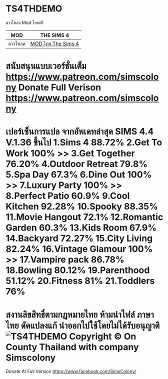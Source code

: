# TS4THDEMO
ดาวโหลด Mod ไทยฟรี

| MOD   | THE SIMS 4 |
| ------------- | ------------- |
| ดาวโหลด | [MOD ไทย The Sims 4 ](https://github.com/simcolony/TS4THDEMO/blob/master/SIMSCOLONY_V36.package) |


สนับสนุนแบบเวอร์ชั่นเต็ม https://www.patreon.com/simscolony
Donate Full Verison https://www.patreon.com/simscolony
=====================================
เปอร์เซ็นการแปล จากอัพเดทล่าสุด SIMS 4.4 V.1.36 ขึ้นไป
1.Sims 4 88.72% 
2.Get To Work 100% >>
3.Get Together 76.20%
4.Outdoor Retreat 79.8%
5.Spa Day 67.3%
6.Dine Out 100% >>
7.Luxury Party 100% >>
8.Perfect Patio 60.9%
9.Cool Kitchen 92.28%
10.Spooky 88.35%
11.Movie Hangout 72.1%
12.Romantic Garden 60.3%
13.Kids Room 67.9%
14.Backyard 72.27% 
15.City Living 82.24% 
16.Vintage Glamour 100% >>
17.Vampire pack 86.78%
18.Bowling 80.12%
19.Parenthood  51.12%
20.Fitness 81%
21.Toddlers 76%
======================================
สงานลิขสิทธิ์ตามกฏหมายไทย
ห้ามนำไฟล์ ภาษาไทย ดัดแปลงแก้ 
นำออกไปใช้โดยไม่ได้รับอนุญาติ
![TS4THDEMO](https://i.imgur.com/l9OJmYF.jpg)
Copyright © On County Thailand with company Simscolony
=====================================
Donate At Full Version
https://www.facebook.com/SimsColony/
